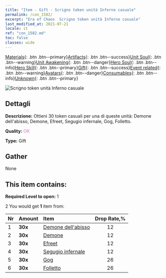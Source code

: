 ```yaml
---
title: "Item - Gift - Scrigno token unità Inferno casuale"
permalink: /con_1582/
excerpt: "Era of Chaos  Scrigno token unità Inferno casuale"
last_modified_at: 2021-07-21
locale: it
ref: "con_1582.md"
toc: false
classes: wide
---
```

 [Materials](/ItemsIT/){: .btn .btn--primary}[Artifacts](/ItemsIT/Artifacts/){: .btn .btn--success}[Unit Soul](/ItemsIT/UnitSoul/){: .btn .btn--warning}[Unit Awakening](/ItemsIT/UnitAwakening/){: .btn .btn--danger}[Hero Soul](/ItemsIT/HeroSoul/){: .btn .btn--info}[Hero Skill](/ItemsIT/HeroSkill/){: .btn .btn--primary}[Gift](/ItemsIT/Gift/){: .btn .btn--success}[Event related](/ItemsIT/Events/){: .btn .btn--warning}[Avatars](/ItemsIT/Avatars/){: .btn .btn--danger}[Consumables](/ItemsIT/Consumables/){: .btn .btn--info}[Unknown](/ItemsIT/Unknown/){: .btn .btn--primary}

 ![Scrigno token unità Inferno casuale](/images/t/i_907198.png)

## Dettagli
 **Descrizione:** Ottieni 30 token casuali per una di queste unità: Demone dell'abisso, Demone, Efreet, Segugio infernale, Gog, Folletto.

 **Quality:** <span style="color: #DA70D6">OK</span>

 **Type:** Gift

## Gather

  None

## This item contains:

 **Required Level to open:** 1

 2 You would get **1** item  from:

  | Nr | Amount |     Item    | Drop Rate,% |
  |:---|:-------|:------------|:---------:|
  | 1 |  **30x** | [Demone dell'abisso](/ItemsIT/unt_230/) | 12 | 
  | 2 |  **30x** | [Demone](/ItemsIT/unt_229/) | 12 | 
  | 3 |  **30x** | [Efreet](/ItemsIT/unt_231/) | 12 | 
  | 4 |  **30x** | [Segugio infernale](/ItemsIT/unt_228/) | 12 | 
  | 5 |  **30x** | [Gog](/ItemsIT/unt_227/) | 26 | 
  | 6 |  **30x** | [Folletto](/ItemsIT/unt_226/) | 26 | 
